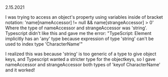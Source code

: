 2.15.2021

I was trying to access an object's property using variables inside of bracket notation:
	'name[nameAccessor] != null && name[strangeAccessor] > 0'
Where the type of nameAccessor and strangeAccessor was 'string'.  Typescript didn't like this and gave me the error:
"TypeScript: Element implicitly has an 'any' type because expression of type 'string' can't be used to index type 'CharacterName'"

I realized this was because 'string' is too generic of a type to give object keys, and Typescript wanted a stricter type for the objectkeys, so I gave nameAccessor and strangeAccessor both types of 'keyof CharacterName' and it worked! 
